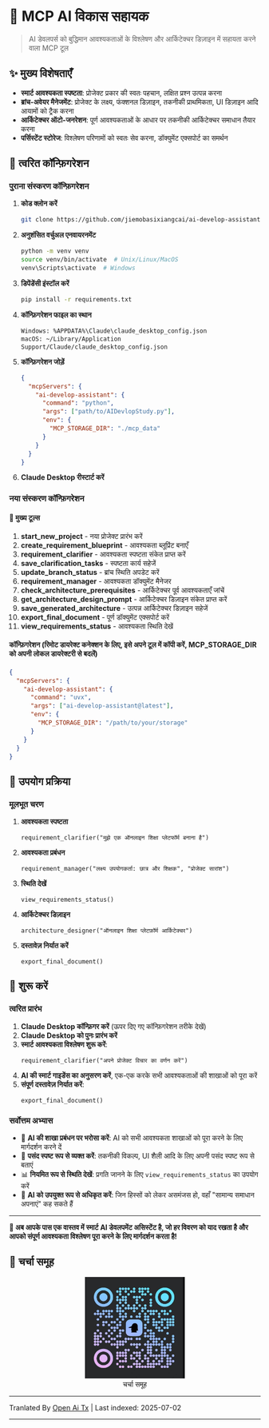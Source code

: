 # 🚀 MCP AI विकास सहायक

> AI डेवलपर्स को बुद्धिमान आवश्यकताओं के विश्लेषण और आर्किटेक्चर डिज़ाइन में सहायता करने वाला MCP टूल

## ✨ मुख्य विशेषताएँ

- **स्मार्ट आवश्यकता स्पष्टता**: प्रोजेक्ट प्रकार की स्वतः पहचान, लक्षित प्रश्न उत्पन्न करना
- **ब्रांच-अवेयर मैनेजमेंट**: प्रोजेक्ट के लक्ष्य, फंक्शनल डिज़ाइन, तकनीकी प्राथमिकता, UI डिज़ाइन आदि आयामों को ट्रैक करना
- **आर्किटेक्चर ऑटो-जनरेशन**: पूर्ण आवश्यकताओं के आधार पर तकनीकी आर्किटेक्चर समाधान तैयार करना
- **पर्सिस्टेंट स्टोरेज**: विश्लेषण परिणामों को स्वतः सेव करना, डॉक्युमेंट एक्सपोर्ट का समर्थन

## 📁 त्वरित कॉन्फ़िगरेशन

### पुराना संस्करण कॉन्फ़िगरेशन
1. **कोड क्लोन करें**
   ```bash
   git clone https://github.com/jiemobasixiangcai/ai-develop-assistant.git
   ```
2. **अनुशंसित वर्चुअल एनवायरनमेंट**
   ```bash
   python -m venv venv
   source venv/bin/activate  # Unix/Linux/MacOS
   venv\Scripts\activate  # Windows
   ```
3. **डिपेंडेंसी इंस्टॉल करें**
   ```bash
   pip install -r requirements.txt
   ```

4. **कॉन्फ़िगरेशन फाइल का स्थान**
   ```
   Windows: %APPDATA%\Claude\claude_desktop_config.json
   macOS: ~/Library/Application Support/Claude/claude_desktop_config.json
   ```

5. **कॉन्फ़िगरेशन जोड़ें**
   ```json
   {
     "mcpServers": {
       "ai-develop-assistant": {
         "command": "python",
         "args": ["path/to/AIDevlopStudy.py"],
         "env": {
           "MCP_STORAGE_DIR": "./mcp_data"
         }
       }
     }
   }
   ```

3. **Claude Desktop रीस्टार्ट करें**

### नया संस्करण कॉन्फ़िगरेशन
#### 🔧 मुख्य टूल्स
1. **start_new_project** - नया प्रोजेक्ट प्रारंभ करें
2. **create_requirement_blueprint** - आवश्यकता ब्लूप्रिंट बनाएँ
3. **requirement_clarifier** - आवश्यकता स्पष्टता संकेत प्राप्त करें
4. **save_clarification_tasks** - स्पष्टता कार्य सहेजें
5. **update_branch_status** - ब्रांच स्थिति अपडेट करें
6. **requirement_manager** - आवश्यकता डॉक्युमेंट मैनेजर
7. **check_architecture_prerequisites** - आर्किटेक्चर पूर्व आवश्यकताएँ जांचें
8. **get_architecture_design_prompt** - आर्किटेक्चर डिज़ाइन संकेत प्राप्त करें
9. **save_generated_architecture** - उत्पन्न आर्किटेक्चर डिज़ाइन सहेजें
10. **export_final_document** - पूर्ण डॉक्युमेंट एक्सपोर्ट करें
11. **view_requirements_status** - आवश्यकता स्थिति देखें

#### कॉन्फ़िगरेशन (रिमोट डायरेक्ट कनेक्शन के लिए, इसे अपने टूल में कॉपी करें, MCP_STORAGE_DIR को अपनी लोकल डायरेक्टरी से बदलें)
   ```json
   {
     "mcpServers": {
       "ai-develop-assistant": {
         "command": "uvx",
         "args": ["ai-develop-assistant@latest"],
         "env": {
           "MCP_STORAGE_DIR": "/path/to/your/storage"
         }
       }
     }
   }
   ```

## 🎯 उपयोग प्रक्रिया

### मूलभूत चरण

1. **आवश्यकता स्पष्टता**
   ```
   requirement_clarifier("मुझे एक ऑनलाइन शिक्षा प्लेटफॉर्म बनाना है")
   ```

2. **आवश्यकता प्रबंधन**
   ```
   requirement_manager("लक्ष्य उपयोगकर्ता: छात्र और शिक्षक", "प्रोजेक्ट सारांश")
   ```

3. **स्थिति देखें**
   ```
   view_requirements_status()
   ```
4. **आर्किटेक्चर डिज़ाइन**
   ```
   architecture_designer("ऑनलाइन शिक्षा प्लेटफ़ॉर्म आर्किटेक्चर")
   ```

5. **दस्तावेज़ निर्यात करें**
   ```
   export_final_document()
   ```

## 🚀 शुरू करें

### त्वरित प्रारंभ
1. **Claude Desktop कॉन्फ़िगर करें** (ऊपर दिए गए कॉन्फ़िगरेशन तरीके देखें)
2. **Claude Desktop को पुनः प्रारंभ करें**
3. **स्मार्ट आवश्यकता विश्लेषण शुरू करें**:
   ```
   requirement_clarifier("अपने प्रोजेक्ट विचार का वर्णन करें")
   ```
4. **AI की स्मार्ट गाइडेंस का अनुसरण करें**, एक-एक करके सभी आवश्यकताओं की शाखाओं को पूरा करें
5. **संपूर्ण दस्तावेज़ निर्यात करें**:
   ```
   export_final_document()
   ```

### सर्वोत्तम अभ्यास
- 💬 **AI की शाखा प्रबंधन पर भरोसा करें**: AI को सभी आवश्यकता शाखाओं को पूरा करने के लिए मार्गदर्शन करने दें
- 🎯 **पसंद स्पष्ट रूप से व्यक्त करें**: तकनीकी विकल्प, UI शैली आदि के लिए अपनी पसंद स्पष्ट रूप से बताएं
- 📊 **नियमित रूप से स्थिति देखें**: प्रगति जानने के लिए `view_requirements_status` का उपयोग करें
- 🤖 **AI को उपयुक्त रूप से अधिकृत करें**: जिन हिस्सों को लेकर असमंजस हो, वहाँ "सामान्य समाधान अपनाएं" कह सकते हैं

---

**🎯 अब आपके पास एक वास्तव में स्मार्ट AI डेवलपमेंट असिस्टेंट है, जो हर विवरण को याद रखता है और आपको संपूर्ण आवश्यकता विश्लेषण पूरा करने के लिए मार्गदर्शन करता है!**

## 💬 चर्चा समूह

<div align="center">
<img src="https://raw.githubusercontent.com/jiemobasixiangcai/ai-develop-assistant/main/./assets/qr-code.jpg" width="200" alt="चर्चा समूह">
<br>
चर्चा समूह
</div>


---


Tranlated By [Open Ai Tx](https://github.com/OpenAiTx/OpenAiTx) | Last indexed: 2025-07-02


---